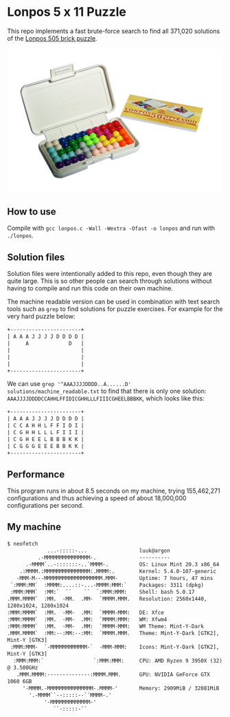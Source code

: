 
# Lonpos 5 x 11 Puzzle
This repo implements a fast brute-force search to find all 371,020 solutions of the [Lonpos 505 brick puzzle](https://www.lonpos.com.au/products/lonpos-505).

![](lonpos.jpeg)

## How to use
Compile with `gcc lonpos.c -Wall -Wextra -Ofast -o lonpos` and run with `./lonpos`.

## Solution files
Solution files were intentionally added to this repo, even though they are quite large. This is so other people can search through solutions without having to compile and run this code on their own machine.

The machine readable version can be used in combination with text search tools such as `grep` to find solutions for puzzle exercises. For example for the very hard puzzle below:
```
+-----------------------+
| A A A J J J J D D D D |
|     A             D   |
|                       |
|                       |
|                       |
+-----------------------+
```
We can use `grep '^AAAJJJJDDDD..A......D' solutions/machine_readable.txt` to find that there is only one solution: `AAAJJJJDDDDCCAHHLFFIDICGHHLLLFIIICGHEELBBBKK`, which looks like this:
```
+-----------------------+
| A A A J J J J D D D D |
| C C A H H L F F I D I |
| C G H H L L L F I I I |
| C G H E E L B B B K K |
| C G G G E E E B B K K |
+-----------------------+
```


## Performance
This program runs in about 8.5 seconds on my machine, trying 155,462,271 configurations and thus achieving a speed of about 18,000,000 configurations per second.

## My machine

```
$ neofetch
             ...-:::::-...                 luuk@argon
          .-MMMMMMMMMMMMMMM-.              ----------
      .-MMMM`..-:::::::-..`MMMM-.          OS: Linux Mint 20.3 x86_64
    .:MMMM.:MMMMMMMMMMMMMMM:.MMMM:.        Kernel: 5.4.0-107-generic
   -MMM-M---MMMMMMMMMMMMMMMMMMM.MMM-       Uptime: 7 hours, 47 mins
 `:MMM:MM`  :MMMM:....::-...-MMMM:MMM:`    Packages: 3311 (dpkg)
 :MMM:MMM`  :MM:`  ``    ``  `:MMM:MMM:    Shell: bash 5.0.17
.MMM.MMMM`  :MM.  -MM.  .MM-  `MMMM.MMM.   Resolution: 2560x1440, 1280x1024, 1280x1024
:MMM:MMMM`  :MM.  -MM-  .MM:  `MMMM-MMM:   DE: Xfce
:MMM:MMMM`  :MM.  -MM-  .MM:  `MMMM:MMM:   WM: Xfwm4
:MMM:MMMM`  :MM.  -MM-  .MM:  `MMMM-MMM:   WM Theme: Mint-Y-Dark
.MMM.MMMM`  :MM:--:MM:--:MM:  `MMMM.MMM.   Theme: Mint-Y-Dark [GTK2], Mint-Y [GTK3]
 :MMM:MMM-  `-MMMMMMMMMMMM-`  -MMM-MMM:    Icons: Mint-Y-Dark [GTK2], Mint-Y [GTK3]
  :MMM:MMM:`                `:MMM:MMM:     CPU: AMD Ryzen 9 3950X (32) @ 3.500GHz
   .MMM.MMMM:--------------:MMMM.MMM.      GPU: NVIDIA GeForce GTX 1060 6GB
     '-MMMM.-MMMMMMMMMMMMMMM-.MMMM-'       Memory: 2909MiB / 32081MiB
       '.-MMMM``--:::::--``MMMM-.'
            '-MMMMMMMMMMMMM-'
               ``-:::::-``

```
